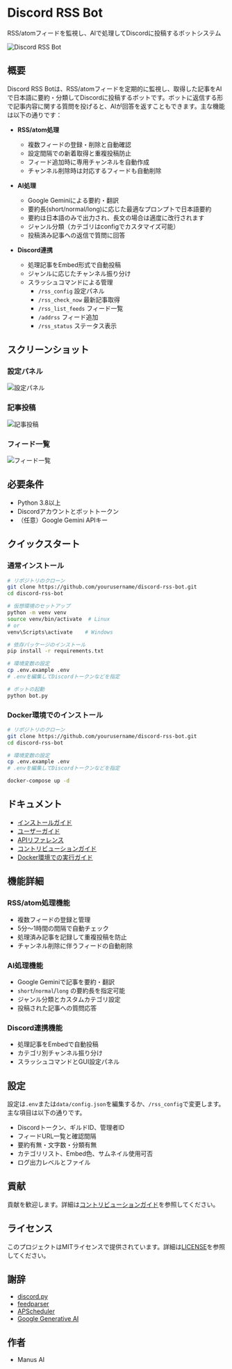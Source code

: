 # Discord RSS Bot

RSS/atomフィードを監視し、AIで処理してDiscordに投稿するボットシステム

![Discord RSS Bot](docs/images/discord_rss_bot_logo.png)

## 概要

Discord RSS Botは、RSS/atomフィードを定期的に監視し、取得した記事をAIで日本語に要約・分類してDiscordに投稿するボットです。ボットに返信する形で記事内容に関する質問を投げると、AIが回答を返すこともできます。主な機能は以下の通りです：

- **RSS/atom処理**
  - 複数フィードの登録・削除と自動確認
  - 設定間隔での新着取得と重複投稿防止
  - フィード追加時に専用チャンネルを自動作成
  - チャンネル削除時は対応するフィードも自動削除

- **AI処理**
  - Google Geminiによる要約・翻訳
  - 要約長(short/normal/long)に応じた最適なプロンプトで日本語要約
  - 要約は日本語のみで出力され、長文の場合は適度に改行されます
  - ジャンル分類（カテゴリはconfigでカスタマイズ可能）
  - 投稿済み記事への返信で質問に回答

- **Discord連携**
  - 処理記事をEmbed形式で自動投稿
  - ジャンルに応じたチャンネル振り分け
  - スラッシュコマンドによる管理
    - `/rss_config` 設定パネル
    - `/rss_check_now` 最新記事取得
    - `/rss_list_feeds` フィード一覧
    - `/addrss` フィード追加
    - `/rss_status` ステータス表示

## スクリーンショット

### 設定パネル
![設定パネル](docs/images/config_panel.png)

### 記事投稿
![記事投稿](docs/images/article_post.png)

### フィード一覧
![フィード一覧](docs/images/feed_list.png)

## 必要条件

- Python 3.8以上
- Discordアカウントとボットトークン
- （任意）Google Gemini APIキー

## クイックスタート

### 通常インストール

```bash
# リポジトリのクローン
git clone https://github.com/yourusername/discord-rss-bot.git
cd discord-rss-bot

# 仮想環境のセットアップ
python -m venv venv
source venv/bin/activate  # Linux
# or
venv\Scripts\activate    # Windows

# 依存パッケージのインストール
pip install -r requirements.txt

# 環境変数の設定
cp .env.example .env
# .envを編集してDiscordトークンなどを指定

# ボットの起動
python bot.py
```

### Docker環境でのインストール

```bash
# リポジトリのクローン
git clone https://github.com/yourusername/discord-rss-bot.git
cd discord-rss-bot

# 環境変数の設定
cp .env.example .env
# .envを編集してDiscordトークンなどを指定

docker-compose up -d
```

## ドキュメント

- [インストールガイド](docs/installation_guide.md)
- [ユーザーガイド](docs/user_guide.md)
- [APIリファレンス](docs/api_reference.md)
- [コントリビューションガイド](docs/contributing.md)
- [Docker環境での実行ガイド](docker_guide.md)

## 機能詳細

### RSS/atom処理機能

- 複数フィードの登録と管理
- 5分〜1時間の間隔で自動チェック
- 処理済み記事を記録して重複投稿を防止
- チャンネル削除に伴うフィードの自動削除

### AI処理機能

- Google Geminiで記事を要約・翻訳
- `short`/`normal`/`long` の要約長を指定可能
- ジャンル分類とカスタムカテゴリ設定
- 投稿された記事への質問応答

### Discord連携機能

- 処理記事をEmbedで自動投稿
- カテゴリ別チャンネル振り分け
- スラッシュコマンドとGUI設定パネル

## 設定

設定は`.env`または`data/config.json`を編集するか、`/rss_config`で変更します。主な項目は以下の通りです。

- Discordトークン、ギルドID、管理者ID
- フィードURL一覧と確認間隔
- 要約有無・文字数・分類有無
- カテゴリリスト、Embed色、サムネイル使用可否
- ログ出力レベルとファイル

## 貢献

貢献を歓迎します。詳細は[コントリビューションガイド](docs/contributing.md)を参照してください。

## ライセンス

このプロジェクトはMITライセンスで提供されています。詳細は[LICENSE](LICENSE)を参照してください。

## 謝辞

- [discord.py](https://github.com/Rapptz/discord.py)
- [feedparser](https://github.com/kurtmckee/feedparser)
- [APScheduler](https://github.com/agronholm/apscheduler)
- [Google Generative AI](https://github.com/google/generative-ai-python)

## 作者

- Manus AI
